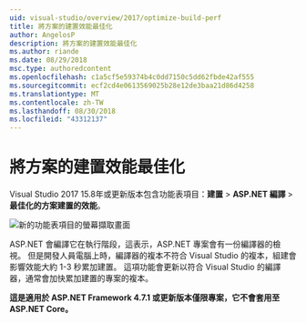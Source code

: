 ```yaml
---
uid: visual-studio/overview/2017/optimize-build-perf
title: 將方案的建置效能最佳化
author: AngelosP
description: 將方案的建置效能最佳化
ms.author: riande
ms.date: 08/29/2018
msc.type: authoredcontent
ms.openlocfilehash: c1a5cf5e59374b4c0dd7150c5dd62fbde42af555
ms.sourcegitcommit: ecf2cd4e0613569025b28e12de3baa21d86d4258
ms.translationtype: MT
ms.contentlocale: zh-TW
ms.lasthandoff: 08/30/2018
ms.locfileid: "43312137"
---
```

# <a name="optimize-build-performance-for-solution"></a>將方案的建置效能最佳化

Visual Studio 2017 15.8年或更新版本包含功能表項目：**建置** > **ASP.NET 編譯** > **最佳化的方案建置的效能**。

![新的功能表項目的螢幕擷取畫面](optimize-build-perf/_static/optimize-build-performance-for-solution.png)

ASP.NET 會編譯它在執行階段，這表示，ASP.NET 專案會有一份編譯器的檢視。 但是開發人員電腦上時，編譯器的複本不符合 Visual Studio 的複本，組建會影響效能大約 1-3 秒累加建置。 這項功能會更新以符合 Visual Studio 的編譯器，通常會加快累加建置的專案的複本。

**這是適用於 ASP.NET Framework 4.7.1 或更新版本僅限專案，它不會套用至 ASP.NET Core。**
